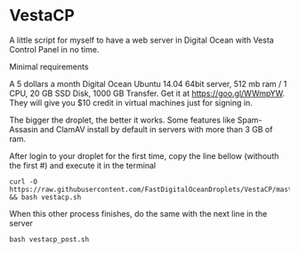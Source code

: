 # VestaCP
A little script for myself to have a web server in Digital Ocean with Vesta Control Panel in no time.

Minimal requirements

A 5 dollars a month Digital Ocean Ubuntu 14.04 64bit server, 512 mb ram / 1 CPU, 20 GB SSD Disk, 1000 GB Transfer.
Get it at https://goo.gl/WWmpYW. They will give you $10 credit in virtual machines just for signing in.

The bigger the droplet, the better it works. Some features like Spam-Assasin and ClamAV install by default in servers with more than 3 GB of ram.

After login to your droplet for the first time, copy the line bellow (withouth the first #) and execute it in the terminal

    curl -O https://raw.githubusercontent.com/FastDigitalOceanDroplets/VestaCP/master/vestacp.sh && bash vestacp.sh

When this other process finishes, do the same with the next line in the server

    bash vestacp_post.sh
